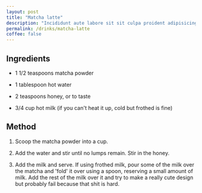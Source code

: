```yaml
---
layout: post
title: "Matcha latte"
description: "Incididunt aute labore sit sit culpa proident adipisicing labore eu exercitation."
permalink: /drinks/matcha-latte
coffee: false
---
```

## Ingredients

- 1 1/2 teaspoons matcha powder

- 1 tablespoon hot water

- 2 teaspoons honey, or to taste

- 3/4 cup hot milk (if you can't heat it up, cold but frothed is fine)


## Method 

1. Scoop the matcha powder into a cup.

2. Add the water and stir until no lumps remain. Stir in the honey.

3. Add the milk and serve. If using frothed milk, pour some of the milk over the matcha and 'fold' it over using a spoon, reserving a small amount of milk. Add the rest of the milk over it and try to make a really cute design but probably fail because that shit is hard.
